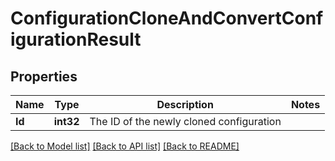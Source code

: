 # ConfigurationCloneAndConvertConfigurationResult

## Properties

Name | Type | Description | Notes
------------ | ------------- | ------------- | -------------
**Id** | **int32** | The ID of the newly cloned configuration | 

[[Back to Model list]](../README.md#documentation-for-models) [[Back to API list]](../README.md#documentation-for-api-endpoints) [[Back to README]](../README.md)


